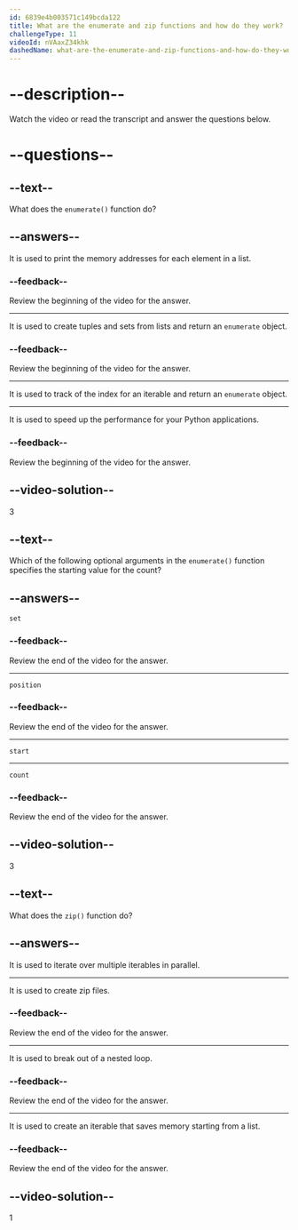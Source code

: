 ```yaml
---
id: 6839e4b003571c149bcda122
title: What are the enumerate and zip functions and how do they work?
challengeType: 11
videoId: nVAaxZ34khk
dashedName: what-are-the-enumerate-and-zip-functions-and-how-do-they-work
---
```


# --description--

Watch the video or read the transcript and answer the questions below.

# --questions--

## --text--

What does the `enumerate()` function do?

## --answers--

It is used to print the memory addresses for each element in a list. 

### --feedback--

Review the beginning of the video for the answer.

---

It is used to create tuples and sets from lists and return an `enumerate` object.

### --feedback--

Review the beginning of the video for the answer.

---

It is used to track of the index for an iterable and return an `enumerate` object.

---

It is used to speed up the performance for your Python applications.

### --feedback--

Review the beginning of the video for the answer.

## --video-solution--

3

## --text--

Which of the following optional arguments in the `enumerate()` function specifies the starting value for the count?

## --answers--

`set`

### --feedback--

Review the end of the video for the answer.

---

`position`

### --feedback--

Review the end of the video for the answer.

---

`start`

---

`count`

### --feedback--

Review the end of the video for the answer.

## --video-solution--

3

## --text--

What does the `zip()` function do?

## --answers--

It is used to iterate over multiple iterables in parallel.

---

It is used to create zip files.

### --feedback--

Review the end of the video for the answer.

---

It is used to break out of a nested loop.

### --feedback--

Review the end of the video for the answer.

---

It is used to create an iterable that saves memory starting from a list.

### --feedback--

Review the end of the video for the answer.

## --video-solution--

1
